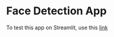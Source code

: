 # Face Detection App

To test this app on Streamlit, use this [link](https://nm-speech-recognition.streamlit.app/)
